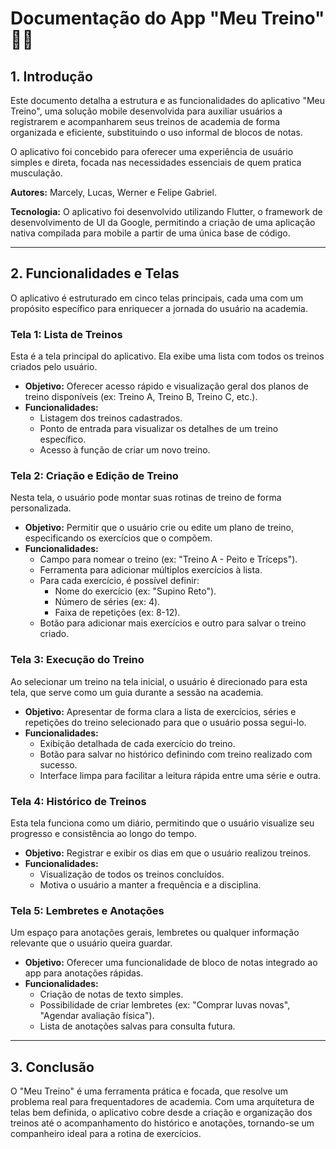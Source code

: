 # Documentação do App "Meu Treino" 🏋️‍♂️

## 1. Introdução

Este documento detalha a estrutura e as funcionalidades do aplicativo "Meu Treino", uma solução mobile desenvolvida para auxiliar usuários a registrarem e acompanharem seus treinos de academia de forma organizada e eficiente, substituindo o uso informal de blocos de notas.

O aplicativo foi concebido para oferecer uma experiência de usuário simples e direta, focada nas necessidades essenciais de quem pratica musculação.

**Autores:** Marcely, Lucas, Werner e Felipe Gabriel.

**Tecnologia:** O aplicativo foi desenvolvido utilizando Flutter, o framework de desenvolvimento de UI da Google, permitindo a criação de uma aplicação nativa compilada para mobile a partir de uma única base de código.

---

## 2. Funcionalidades e Telas

O aplicativo é estruturado em cinco telas principais, cada uma com um propósito específico para enriquecer a jornada do usuário na academia.

### Tela 1: Lista de Treinos

Esta é a tela principal do aplicativo. Ela exibe uma lista com todos os treinos criados pelo usuário.

* **Objetivo:** Oferecer acesso rápido e visualização geral dos planos de treino disponíveis (ex: Treino A, Treino B, Treino C, etc.).
* **Funcionalidades:**
    * Listagem dos treinos cadastrados.
    * Ponto de entrada para visualizar os detalhes de um treino específico.
    * Acesso à função de criar um novo treino.

### Tela 2: Criação e Edição de Treino

Nesta tela, o usuário pode montar suas rotinas de treino de forma personalizada.

* **Objetivo:** Permitir que o usuário crie ou edite um plano de treino, especificando os exercícios que o compõem.
* **Funcionalidades:**
    * Campo para nomear o treino (ex: "Treino A - Peito e Tríceps").
    * Ferramenta para adicionar múltiplos exercícios à lista.
    * Para cada exercício, é possível definir:
        * Nome do exercício (ex: "Supino Reto").
        * Número de séries (ex: 4).
        * Faixa de repetições (ex: 8-12).
    * Botão para adicionar mais exercícios e outro para salvar o treino criado.

### Tela 3: Execução do Treino

Ao selecionar um treino na tela inicial, o usuário é direcionado para esta tela, que serve como um guia durante a sessão na academia.

* **Objetivo:** Apresentar de forma clara a lista de exercícios, séries e repetições do treino selecionado para que o usuário possa segui-lo.
* **Funcionalidades:**
    * Exibição detalhada de cada exercício do treino.
    * Botão para salvar no histórico definindo com treino realizado com sucesso.
    * Interface limpa para facilitar a leitura rápida entre uma série e outra.

### Tela 4: Histórico de Treinos

Esta tela funciona como um diário, permitindo que o usuário visualize seu progresso e consistência ao longo do tempo.

* **Objetivo:** Registrar e exibir os dias em que o usuário realizou treinos.
* **Funcionalidades:**
    * Visualização de todos os treinos concluídos.
    * Motiva o usuário a manter a frequência e a disciplina.

### Tela 5: Lembretes e Anotações

Um espaço para anotações gerais, lembretes ou qualquer informação relevante que o usuário queira guardar.

* **Objetivo:** Oferecer uma funcionalidade de bloco de notas integrado ao app para anotações rápidas.
* **Funcionalidades:**
    * Criação de notas de texto simples.
    * Possibilidade de criar lembretes (ex: "Comprar luvas novas", "Agendar avaliação física").
    * Lista de anotações salvas para consulta futura.

---

## 3. Conclusão

O "Meu Treino" é uma ferramenta prática e focada, que resolve um problema real para frequentadores de academia. Com uma arquitetura de telas bem definida, o aplicativo cobre desde a criação e organização dos treinos até o acompanhamento do histórico e anotações, tornando-se um companheiro ideal para a rotina de exercícios.
